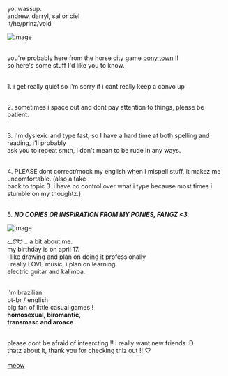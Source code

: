 yo, wassup.
<br/> andrew, darryl, sal or ciel
<br/> it/he/prinz/void

![image](https://user-images.githubusercontent.com/99940081/158275074-cf1f31c9-e649-46bb-870d-4fcc150bb3e5.png)

<br/> you're probably here from the horse city game [pony town](https://pony.town) !! 
<br/> so here's some stuff I'd like you to know.

<br/> 1. i get really quiet so i'm sorry if i cant really keep a convo up

<br/> 2. sometimes i space out and dont pay attention to things, please be patient.

<br/> 3. i'm dyslexic and type fast, so I have a hard time at both spelling and reading, i'll probably
<br/> ask you to repeat smth, i don't mean to be rude in any ways.

<br/> 4. PLEASE dont correct/mock my english when i mispell stuff, it makez me uncomfortable. (also a take 
<br/> back to topic 3. i have no control over what i type because most times i stumble on my thoughtz.)

<br/> 5. ***NO COPIES OR INSPIRATION FROM MY PONIES, FANGZ <3.***

![image](https://user-images.githubusercontent.com/99940081/159184854-fe27538a-f8f1-4b84-a834-48566f43fdf6.png)


ᓚᘏᗢ .. a bit about me.
<br/> my birthday is on april 17.
<br/> i like drawing and plan on doing it professionally
<br/> i really LOVE music, i plan on learning
<br/> electric guitar and kalimba.

<br/> i'm brazilian. 
<br/> pt-br / english
<br/> big fan of little casual games ! 
<br/> **homosexual, biromantic,** 
<br/> **transmasc and aroace**


<br/> please dont be afraid of intearcting !! i really want new friends :D
<br/>  thatz about it, thank you for checking thiz out !! ♡
<br/>
<br/> [meow](https://youtu.be/d9hMo5Pd6b0)

<!---
andrewlikescats/andrewlikescats is a ✨ special ✨ repository because its `README.md` (this file) appears on your GitHub profile.
You can click the Preview link to take a look at your changes.
--->
